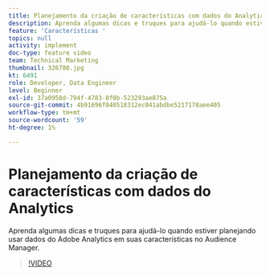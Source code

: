 ```yaml
---
title: Planejamento da criação de características com dados do Analytics
description: Aprenda algumas dicas e truques para ajudá-lo quando estiver planejando usar dados do Adobe Analytics em suas características no Audience Manager.
feature: 'Características '
topics: null
activity: implement
doc-type: feature video
team: Technical Marketing
thumbnail: 326780.jpg
kt: 6491
role: Developer, Data Engineer
level: Beginner
exl-id: 37a0958d-794f-4783-8f0b-523293ae875a
source-git-commit: 4b91696f840518312ec041abdbe5217178aee405
workflow-type: tm+mt
source-wordcount: '59'
ht-degree: 1%

---
```


# Planejamento da criação de características com dados do Analytics

Aprenda algumas dicas e truques para ajudá-lo quando estiver planejando usar dados do Adobe Analytics em suas características no Audience Manager.

>[!VIDEO](https://video.tv.adobe.com/v/326780/?quality=12&learn=on)
